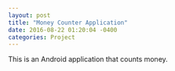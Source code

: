 ```yaml
---
layout: post
title: "Money Counter Application"
date: 2016-08-22 01:20:04 -0400
categories: Project
---
```

This is an Android application that counts money.
